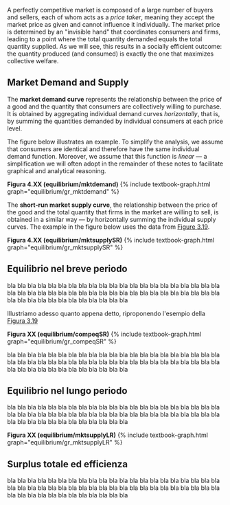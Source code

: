 A perfectly competitive market is composed of a large number of buyers and sellers, each of whom acts as a <i>price taker</i>, meaning they accept the market price as given and cannot influence it individually. The market price is determined by an "invisible hand" that coordinates consumers and firms, leading to a point where the total quantity demanded equals the total quantity supplied. As we will see, this results in a socially efficient outcome: the quantity produced (and consumed) is exactly the one that maximizes collective welfare.

<h2 id="subsec_mktDS">Market Demand and Supply</h2>

The <b>market demand curve</b> represents the relationship between the price of a good and the quantity that consumers are collectively willing to purchase. It is obtained by aggregating individual demand curves <i>horizontally</i>, that is, by summing the quantities demanded by individual consumers at each price level.

The figure below illustrates an example. To simplify the analysis, we assume that consumers are identical and therefore have the same individual demand function. Moreover, we assume that this function is <i>linear</i> — a simplification we will often adopt in the remainder of these notes to facilitate graphical and analytical reasoning.

<a id="gr_equilibrium/mktdemand"><strong>Figura 4.XX (equilibrium/mktdemand)</strong></a>
{% include textbook-graph.html graph="equilibrium/gr_mktdemand" %}

The <b>short-run market supply curve</b>, the relationship between the price of the good and the total quantity that firms in the market are willing to sell, is obtained in a similar way — by horizontally summing the individual supply curves. The example in the figure below uses the data from <a href="{{ site.baseurl }}/it/I/3/4#firm/supplySR">Figure 3.19</a>.

<a id="gr_equilibrium/mktsupplySR"><strong>Figura 4.XX (equilibrium/mktsupplySR)</strong></a>
{% include textbook-graph.html graph="equilibrium/gr_mktsupplySR" %}





<h2 id="subsec_compeqSR">Equilibrio nel breve periodo</h2>

bla bla bla bla bla bla bla bla bla bla bla bla bla bla bla bla bla bla bla bla bla bla bla bla bla bla bla bla bla bla bla bla bla bla bla bla bla bla bla bla bla bla bla bla bla bla bla bla bla bla bla bla bla bla 

Illustriamo adesso quanto appena detto, riproponendo l'esempio della <a href="{{ site.baseurl }}/it/I/3/4#gr_firm/supplySR">Figura 3.19</a>

<a id="gr_equilibrium/compeqSR"><strong>Figura XX (equilibrium/compeqSR)</strong></a>
{% include textbook-graph.html graph="equilibrium/gr_compeqSR" %}


bla bla bla bla bla bla bla bla bla bla bla bla bla bla bla bla bla bla bla bla bla bla bla bla bla bla bla bla bla bla bla bla bla bla bla bla bla bla bla bla bla bla bla bla bla bla bla bla bla bla bla bla bla bla 
















<h2 id="subsec_compeqLR">Equilibrio nel lungo periodo</h2>

bla bla bla bla bla bla bla bla bla bla bla bla bla bla bla bla bla bla bla bla bla bla bla bla bla bla bla bla bla bla bla bla bla bla bla bla bla bla bla bla bla bla bla bla bla bla bla bla bla bla bla bla bla bla 

<a id="gr_equilibrium/mktsupplyLR"><strong>Figura XX (equilibrium/mktsupplyLR)</strong></a>
{% include textbook-graph.html graph="equilibrium/gr_mktsupplyLR" %}




















<h2 id="subsec_compeqEFF">Surplus totale ed efficienza</h2>


bla bla bla bla bla bla bla bla bla bla bla bla bla bla bla bla bla bla bla bla bla bla bla bla bla bla bla bla bla bla bla bla bla bla bla bla bla bla bla bla bla bla bla bla bla bla bla bla bla bla bla bla bla bla 









